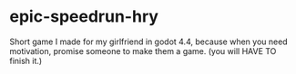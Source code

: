# epic-speedrun-hry

Short game I made for my girlfriend in godot 4.4, because when you need motivation, promise someone to make them a game. (you will HAVE TO finish it.)
